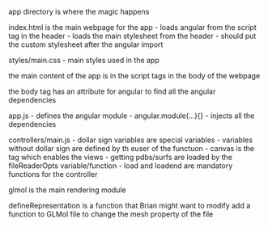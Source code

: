 app directory is where the magic happens

index.html is the main webpage for the app
	- loads angular from the script tag in the header
	- loads the main stylesheet from the header
	- should put the custom stylesheet after the angular import

styles/main.css - main styles used in the app

the main content of the app is in the script tags in the body of the webpage

the body tag has an attribute for angular to find all the angular dependencies

app.js - defines the angular module
	- angular.module(...){<list of dependecies>} - injects all the dependencies

controllers/main.js
	- dollar sign variables are special variables
	- variables without dollar sign are defined by th euser of the functuon
	- canvas is the tag which enables the views
	- getting pdbs/surfs are loaded by the fileReaderOpts variable/function
	- load and loadend are mandatory functions for the controller

glmol is the main rendering module

defineRepresentation is a function that Brian might want to modify
add a function to GLMol file to change the mesh property of the file